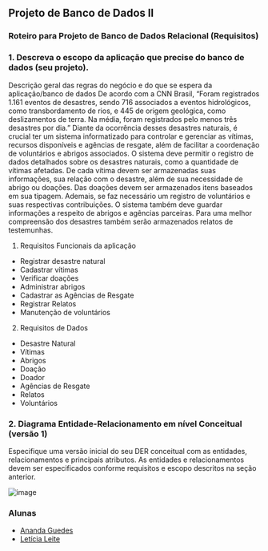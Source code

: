 ## Projeto de Banco de Dados ll

### Roteiro para Projeto de Banco de Dados Relacional (Requisitos)
### 1.  Descreva o escopo da aplicação que precise do banco de dados (seu projeto).
   Descrição geral das regras do negócio e do que se espera da aplicação/banco de dados
De acordo com a CNN Brasil, “Foram registrados 1.161 eventos de desastres, sendo 716 associados a eventos hidrológicos, como transbordamento de rios, e 445 de origem geológica, como deslizamentos de terra. Na média, foram registrados pelo menos três desastres por dia.”
Diante da ocorrência desses desastres naturais, é crucial ter um sistema informatizado para controlar e gerenciar as vítimas, recursos disponíveis e agências de resgate, além de facilitar a coordenação de voluntários e abrigos associados.
O sistema deve permitir o registro de dados detalhados sobre os desastres naturais, como a quantidade de vítimas afetadas. De cada vítima devem ser armazenadas suas informações, sua relação com o desastre, além de sua necessidade de abrigo ou doações. Das doações devem ser armazenados itens baseados em sua tipagem. Ademais, se faz necessário um registro de voluntários e suas respectivas contribuições. O sistema também deve guardar informações a respeito de abrigos e agências parceiras. Para uma melhor compreensão dos desastres também serão armazenados relatos de testemunhas.
1. Requisitos Funcionais da aplicação
+ Registrar desastre natural
+ Cadastrar vítimas
+ Verificar doações
+ Administrar abrigos
+ Cadastrar as Agências de Resgate
+ Registrar Relatos
+ Manutenção de voluntários
2. Requisitos de Dados
+ Desastre Natural
+ Vítimas 
+ Abrigos 
+ Doação 
+ Doador 
+ Agências de Resgate
+ Relatos 
+ Voluntários 
### 2. 	Diagrama Entidade-Relacionamento em nível Conceitual (versão 1)
Especifique uma versão inicial do seu DER conceitual com as entidades, relacionamentos e principais atributos. As entidades e relacionamentos devem ser especificados conforme requisitos e escopo descritos na seção anterior.

![image](https://github.com/user-attachments/assets/40fd71cb-7927-400f-932e-4f1982f70a38)


### Alunas

- [Ananda Guedes](https://github.com/agu3des)
- [Letícia Leite](https://github.com/l-e-t-i-c-i-a)
